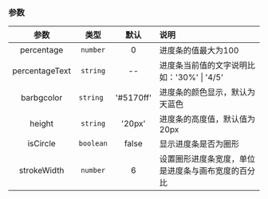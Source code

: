 ### 参数

| 参数            | 类型          | 默认        |   说明                 |
| :---------:     | :----------: | :---------: | :------------------------------------------|
| percentage      | `number`       | 0           | 进度条的值最大为100 |
| percentageText  | `string`       | --      | 进度条当前值的文字说明比如：'30%' \| '4/5' |
| barbgcolor      | `string `     | '#5170ff'     | 进度条的颜色显示，默认为天蓝色 |
| height          | `string`       | '20px'        | 进度条的高度值，默认值为20px |
| isCircle          | `boolean`       | false        |  显示进度条是否为圈形|
| strokeWidth          | `number`       | 6        |  设置圈形进度条宽度，单位是进度条与画布宽度的百分比|

